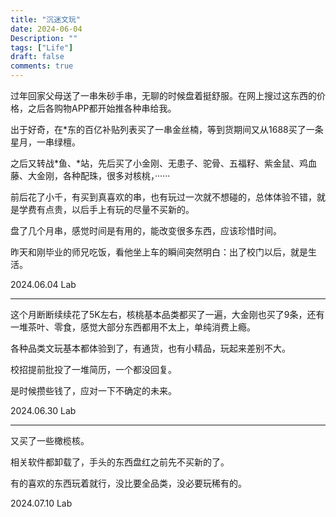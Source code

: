 ```yaml
---
title: "沉迷文玩"
date: 2024-06-04
Description: ""
tags: ["Life"]
draft: false
comments: true
---
```

过年回家父母送了一串朱砂手串，无聊的时候盘着挺舒服。在网上搜过这东西的价格，之后各购物APP都开始推各种串给我。

出于好奇，在*东的百亿补贴列表买了一串金丝楠，等到货期间又从1688买了一条星月，一串绿檀。

之后又转战*鱼、*站，先后买了小金刚、无患子、驼骨、五福籽、紫金鼠、鸡血藤、大金刚，各种配珠，很多对核桃，······

前后花了小千，有买到真喜欢的串，也有玩过一次就不想碰的，总体体验不错，就是学费有点贵，以后手上有玩的尽量不买新的。

盘了几个月串，感觉时间是有用的，能改变很多东西，应该珍惜时间。

昨天和刚毕业的师兄吃饭，看他坐上车的瞬间突然明白：出了校门以后，就是生活。

2024.06.04  Lab
- - - 
这个月断断续续花了5K左右，核桃基本品类都买了一遍，大金刚也买了9条，还有一堆茶叶、零食，感觉大部分东西都用不太上，单纯消费上瘾。

各种品类文玩基本都体验到了，有通货，也有小精品，玩起来差别不大。

校招提前批投了一堆简历，一个都没回复。

是时候攒些钱了，应对一下不确定的未来。

2024.06.30  Lab
- - -
又买了一些橄榄核。

相关软件都卸载了，手头的东西盘红之前先不买新的了。

有的喜欢的东西玩着就行，没比要全品类，没必要玩稀有的。

2024.07.10  Lab